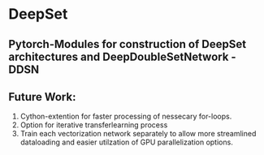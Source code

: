 # DeepSet

## Pytorch-Modules for construction of DeepSet architectures and DeepDoubleSetNetwork - DDSN

## Future Work:

1. Cython-extention for faster processing of nessecary for-loops. 
2. Option for iterative transferlearning process
  3. Train each vectorization network separately to allow more streamlined dataloading and
     easier utilzation of GPU parallelization options. 
